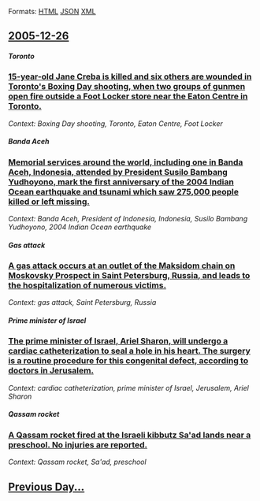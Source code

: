 
Formats: [HTML](2005/12/26/index.html)  [JSON](2005/12/26/index.json)  [XML](2005/12/26/index.xml)  

## [2005-12-26](/news/2005/12/26/index.md)

##### Toronto
### [ 15-year-old Jane Creba is killed and six others are wounded in Toronto's Boxing Day shooting, when two groups of gunmen open fire outside a Foot Locker store near the Eaton Centre in Toronto. ](/news/2005/12/26/15-year-old-jane-creba-is-killed-and-six-others-are-wounded-in-toronto-s-boxing-day-shooting-when-two-groups-of-gunmen-open-fire-outside-a.md)
_Context: Boxing Day shooting, Toronto, Eaton Centre, Foot Locker_

##### Banda Aceh
### [ Memorial services around the world, including one in Banda Aceh, Indonesia, attended by President Susilo Bambang Yudhoyono, mark the first anniversary of the 2004 Indian Ocean earthquake and tsunami which saw 275,000 people killed or left missing. ](/news/2005/12/26/memorial-services-around-the-world-including-one-in-banda-aceh-indonesia-attended-by-president-susilo-bambang-yudhoyono-mark-the-first.md)
_Context: Banda Aceh, President of Indonesia, Indonesia, Susilo Bambang Yudhoyono, 2004 Indian Ocean earthquake_

##### Gas attack
### [ A gas attack occurs at an outlet of the Maksidom chain on Moskovsky Prospect in Saint Petersburg, Russia, and leads to the hospitalization of numerous victims. ](/news/2005/12/26/a-gas-attack-occurs-at-an-outlet-of-the-maksidom-chain-on-moskovsky-prospect-in-saint-petersburg-russia-and-leads-to-the-hospitalization.md)
_Context: gas attack, Saint Petersburg, Russia_

##### Prime minister of Israel
### [ The prime minister of Israel, Ariel Sharon, will undergo a cardiac catheterization to seal a hole in his heart. The surgery is a routine procedure for this congenital defect, according to doctors in Jerusalem. ](/news/2005/12/26/the-prime-minister-of-israel-ariel-sharon-will-undergo-a-cardiac-catheterization-to-seal-a-hole-in-his-heart-the-surgery-is-a-routine-pr.md)
_Context: cardiac catheterization, prime minister of Israel, Jerusalem, Ariel Sharon_

##### Qassam rocket
### [ A Qassam rocket fired at the Israeli kibbutz Sa'ad lands near a preschool. No injuries are reported. ](/news/2005/12/26/a-qassam-rocket-fired-at-the-israeli-kibbutz-sa-ad-lands-near-a-preschool-no-injuries-are-reported.md)
_Context: Qassam rocket, Sa'ad, preschool_

## [Previous Day...](/news/2005/12/25/index.md)

